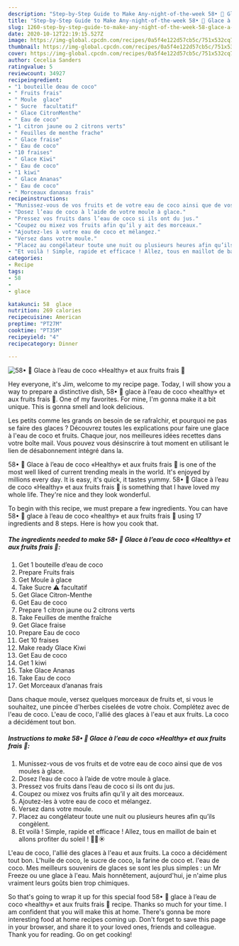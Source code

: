 ```yaml
---
description: "Step-by-Step Guide to Make Any-night-of-the-week 58• 🍧 Glace à l’eau de coco «Healthy» et aux fruits frais 🥥"
title: "Step-by-Step Guide to Make Any-night-of-the-week 58• 🍧 Glace à l’eau de coco «Healthy» et aux fruits frais 🥥"
slug: 1260-step-by-step-guide-to-make-any-night-of-the-week-58-glace-a-leau-de-coco-healthy-et-aux-fruits-frais
date: 2020-10-12T22:19:15.527Z
image: https://img-global.cpcdn.com/recipes/0a5f4e122d57cb5c/751x532cq70/58•-🍧-glace-a-leau-de-coco-healthy-et-aux-fruits-frais-🥥-photo-principale-de-la-recette.jpg
thumbnail: https://img-global.cpcdn.com/recipes/0a5f4e122d57cb5c/751x532cq70/58•-🍧-glace-a-leau-de-coco-healthy-et-aux-fruits-frais-🥥-photo-principale-de-la-recette.jpg
cover: https://img-global.cpcdn.com/recipes/0a5f4e122d57cb5c/751x532cq70/58•-🍧-glace-a-leau-de-coco-healthy-et-aux-fruits-frais-🥥-photo-principale-de-la-recette.jpg
author: Cecelia Sanders
ratingvalue: 5
reviewcount: 34927
recipeingredient:
- "1 bouteille deau de coco"
- " Fruits frais"
- " Moule  glace"
- " Sucre  facultatif"
- " Glace CitronMenthe"
- " Eau de coco"
- "1 citron jaune ou 2 citrons verts"
- " Feuilles de menthe frache"
- " Glace fraise"
- " Eau de coco"
- "10 fraises"
- " Glace Kiwi"
- " Eau de coco"
- "1 kiwi"
- " Glace Ananas"
- " Eau de coco"
- " Morceaux dananas frais"
recipeinstructions:
- "Munissez-vous de vos fruits et de votre eau de coco ainsi que de vos moules à glace."
- "Dosez l’eau de coco à l’aide de votre moule à glace."
- "Pressez vos fruits dans l’eau de coco si ils ont du jus."
- "Coupez ou mixez vos fruits afin qu’il y ait des morceaux."
- "Ajoutez-les à votre eau de coco et mélangez."
- "Versez dans votre moule."
- "Placez au congélateur toute une nuit ou plusieurs heures afin qu’ils congèlent."
- "Et voilà ! Simple, rapide et efficace ! Allez, tous en maillot de bain et allons profiter du soleil ! 🍧😎☀️"
categories:
- Recipe
tags:
- 58
- 
- glace

katakunci: 58  glace 
nutrition: 269 calories
recipecuisine: American
preptime: "PT27M"
cooktime: "PT35M"
recipeyield: "4"
recipecategory: Dinner

---
```



![58• 🍧 Glace à l’eau de coco «Healthy» et aux fruits frais 🥥](https://img-global.cpcdn.com/recipes/0a5f4e122d57cb5c/751x532cq70/58•-🍧-glace-a-leau-de-coco-healthy-et-aux-fruits-frais-🥥-photo-principale-de-la-recette.jpg)

Hey everyone, it's Jim, welcome to my recipe page. Today, I will show you a way to prepare a distinctive dish, 58• 🍧 glace à l’eau de coco «healthy» et aux fruits frais 🥥. One of my favorites. For mine, I'm gonna make it a bit unique. This is gonna smell and look delicious.

Les petits comme les grands on besoin de se rafraîchir, et pourquoi ne pas se faire des glaces ? Découvrez toutes les explications pour faire une glace à l&#39;eau de coco et fruits. Chaque jour, nos meilleures idées recettes dans votre boîte mail. Vous pouvez vous désinscrire à tout moment en utilisant le lien de désabonnement intégré dans la.

58• 🍧 Glace à l’eau de coco «Healthy» et aux fruits frais 🥥 is one of the most well liked of current trending meals in the world. It's enjoyed by millions every day. It is easy, it's quick, it tastes yummy. 58• 🍧 Glace à l’eau de coco «Healthy» et aux fruits frais 🥥 is something that I have loved my whole life. They're nice and they look wonderful.


To begin with this recipe, we must prepare a few ingredients. You can have 58• 🍧 glace à l’eau de coco «healthy» et aux fruits frais 🥥 using 17 ingredients and 8 steps. Here is how you cook that.

<!--inarticleads1-->

##### The ingredients needed to make 58• 🍧 Glace à l’eau de coco «Healthy» et aux fruits frais 🥥:

1. Get 1 bouteille d’eau de coco
1. Prepare  Fruits frais
1. Get  Moule à glace
1. Take  Sucre ⚠️ facultatif
1. Get  Glace Citron-Menthe
1. Get  Eau de coco
1. Prepare 1 citron jaune ou 2 citrons verts
1. Take  Feuilles de menthe fraîche
1. Get  Glace fraise
1. Prepare  Eau de coco
1. Get 10 fraises
1. Make ready  Glace Kiwi
1. Get  Eau de coco
1. Get 1 kiwi
1. Take  Glace Ananas
1. Take  Eau de coco
1. Get  Morceaux d’ananas frais


Dans chaque moule, versez quelques morceaux de fruits et, si vous le souhaitez, une pincée d&#39;herbes ciselées de votre choix. Complétez avec de l&#39;eau de coco. L&#39;eau de coco, l&#39;allié des glaces à l&#39;eau et aux fruits. La coco a décidément tout bon. 

<!--inarticleads2-->

##### Instructions to make 58• 🍧 Glace à l’eau de coco «Healthy» et aux fruits frais 🥥:

1. Munissez-vous de vos fruits et de votre eau de coco ainsi que de vos moules à glace.
1. Dosez l’eau de coco à l’aide de votre moule à glace.
1. Pressez vos fruits dans l’eau de coco si ils ont du jus.
1. Coupez ou mixez vos fruits afin qu’il y ait des morceaux.
1. Ajoutez-les à votre eau de coco et mélangez.
1. Versez dans votre moule.
1. Placez au congélateur toute une nuit ou plusieurs heures afin qu’ils congèlent.
1. Et voilà ! Simple, rapide et efficace ! Allez, tous en maillot de bain et allons profiter du soleil ! 🍧😎☀️


L&#39;eau de coco, l&#39;allié des glaces à l&#39;eau et aux fruits. La coco a décidément tout bon. L&#39;huile de coco, le sucre de coco, la farine de coco et. l&#39;eau de coco. Mes meilleurs souvenirs de glaces se sont les plus simples : un Mr Freeze ou une glace à l&#39;eau. Mais honnêtement, aujourd&#39;hui, je n&#39;aime plus vraiment leurs goûts bien trop chimiques. 

So that's going to wrap it up for this special food 58• 🍧 glace à l’eau de coco «healthy» et aux fruits frais 🥥 recipe. Thanks so much for your time. I am confident that you will make this at home. There's gonna be more interesting food at home recipes coming up. Don't forget to save this page in your browser, and share it to your loved ones, friends and colleague. Thank you for reading. Go on get cooking!
